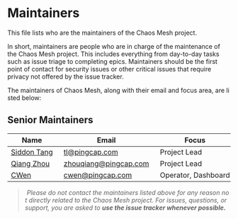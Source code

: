 # Maintainers

This file lists who are the maintainers of the Chaos Mesh project.

In short, maintainers are people who are in charge of the maintenance of the Chaos Mesh project. This includes everything from day-to-day tasks such as issue triage to completing epics. Maintainers should be the first point of contact for security issues or other critical issues that require privacy not offered by the issue tracker.

The maintainers of Chaos Mesh, along with their email and focus area, are listed below:

## Senior Maintainers

Name | Email | Focus
----|---|---
[Siddon Tang](https://github.com/siddontang) | [tl@pingcap.com](mailto:tl@pingcap.com) | Project Lead
[Qiang Zhou](https://github.com/zhouqiang-cl) | [zhouqiang@pingcap.com](mailto:zhouqiang@pingcap.com) | Project Lead
[CWen](https://github.com/cwen0) | [cwen@pingcap.com](mailto:cwen@pingcap.com) | Operator, Dashboard

> *Please do not contact the maintainers listed above for any reason not directly related to the Chaos Mesh project. For issues, questions, or support, you are asked to **use the issue tracker whenever possible.***
